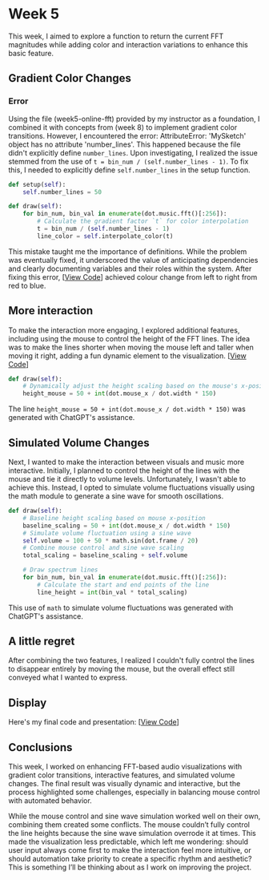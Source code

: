 # **Week 5**
This week, I aimed to explore a function to return the current FFT magnitudes while adding color and interaction variations to enhance this basic feature.

## **Gradient Color Changes**
### **Error**
Using the file (week5-online-fft) provided by my instructor as a foundation, I combined it with concepts from (week 8) to implement gradient color transitions. However, I encountered the error: AttributeError: 'MySketch' object has no attribute 'number_lines'. This happened because the file didn't explicitly define `number_lines`. Upon investigating, I realized the issue stemmed from the use of `t = bin_num / (self.number_lines - 1)`. To fix this, I needed to explicitly define `self.number_lines` in the setup function.

[](https://git.arts.ac.uk/23040253/Yixuan_Xiong_portfolio-STEM/assets/1195/545427ad-6e43-4007-adb0-7ed8fc3288a7)

```python
def setup(self):
    self.number_lines = 50

def draw(self):
    for bin_num, bin_val in enumerate(dot.music.fft()[:256]):
        # Calculate the gradient factor `t` for color interpolation
        t = bin_num / (self.number_lines - 1)
        line_color = self.interpolate_color(t)
```
This mistake taught me the importance of definitions. While the problem was eventually fixed, it underscored the value of anticipating dependencies and clearly documenting variables and their roles within the system. After fixing this error, [[View Code](./change_color.py)] achieved colour change from left to right from red to blue.

[](https://git.arts.ac.uk/23040253/Yixuan_Xiong_portfolio-STEM/assets/1195/2833edd9-a643-449f-b384-5cac88d806a8)

## **More interaction**
To make the interaction more engaging, I explored additional features, including using the mouse to control the height of the FFT lines. The idea was to make the lines shorter when moving the mouse left and taller when moving it right, adding a fun dynamic element to the visualization. [[View Code](./lines_mouse.py)]

[](https://git.arts.ac.uk/23040253/Yixuan_Xiong_portfolio-STEM/assets/1195/a1bcfe74-4f5c-4727-9f41-b450fdd609cf)

```python
def draw(self):
    # Dynamically adjust the height scaling based on the mouse's x-position
    height_mouse = 50 + int(dot.mouse_x / dot.width * 150)
```
The line `height_mouse = 50 + int(dot.mouse_x / dot.width * 150)` was generated with ChatGPT's assistance.

## **Simulated Volume Changes**
Next, I wanted to make the interaction between visuals and music more interactive. Initially, I planned to control the height of the lines with the mouse and tie it directly to volume levels. Unfortunately, I wasn't able to achieve this. Instead, I opted to simulate volume fluctuations visually using the math module to generate a sine wave for smooth oscillations.

[](https://git.arts.ac.uk/23040253/Yixuan_Xiong_portfolio-STEM/assets/1195/ee17ab9a-c2a4-471b-a1e5-163534d46569)

```python
def draw(self):
    # Baseline height scaling based on mouse x-position
    baseline_scaling = 50 + int(dot.mouse_x / dot.width * 150)
    # Simulate volume fluctuation using a sine wave
    self.volume = 100 + 50 * math.sin(dot.frame / 20)
    # Combine mouse control and sine wave scaling
    total_scaling = baseline_scaling + self.volume

    # Draw spectrum lines
    for bin_num, bin_val in enumerate(dot.music.fft()[:256]):
        # Calculate the start and end points of the line
        line_height = int(bin_val * total_scaling)
```
This use of `math` to simulate volume fluctuations was generated with ChatGPT's assistance.

## **A little regret**
After combining the two features, I realized I couldn't fully control the lines to disappear entirely by moving the mouse, but the overall effect still conveyed what I wanted to express.

## **Display**
Here's my final code and presentation: [[View Code](./final_work.py)]

[](https://git.arts.ac.uk/23040253/Yixuan_Xiong_portfolio-STEM/assets/1195/3114c049-6ef5-4556-9f7b-07537310a992)

## **Conclusions**
This week, I worked on enhancing FFT-based audio visualizations with gradient color transitions, interactive features, and simulated volume changes. The final result was visually dynamic and interactive, but the process highlighted some challenges, especially in balancing mouse control with automated behavior.

While the mouse control and sine wave simulation worked well on their own, combining them created some conflicts. The mouse couldn’t fully control the line heights because the sine wave simulation overrode it at times. This made the visualization less predictable, which left me wondering: should user input always come first to make the interaction feel more intuitive, or should automation take priority to create a specific rhythm and aesthetic? This is something I’ll be thinking about as I work on improving the project.
